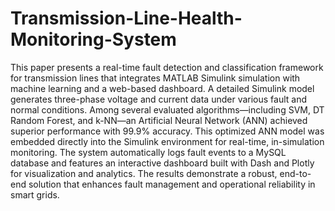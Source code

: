# Transmission-Line-Health-Monitoring-System
This paper presents a real-time fault detection and classification framework for transmission lines that integrates MATLAB Simulink simulation with machine learning and a web-based dashboard. A detailed Simulink model generates three-phase voltage and current data under various fault and normal conditions. Among several evaluated algorithms—including SVM, DT Random Forest, and k-NN—an Artificial Neural Network (ANN) achieved superior performance with 99.9% accuracy. This optimized ANN model was embedded directly into the Simulink environment for real-time, in-simulation monitoring. The system automatically logs fault events to a MySQL database and features an interactive dashboard built with Dash and Plotly for visualization and analytics. The results demonstrate a robust, end-to-end solution that enhances fault management and operational reliability in smart grids.
